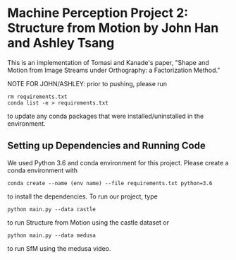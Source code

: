 # Machine Perception Project 2: Structure from Motion by John Han and Ashley Tsang

This is an implementation of Tomasi and Kanade's paper, "Shape and Motion from Image Streams under Orthography: a Factorization Method." 

NOTE FOR JOHN/ASHLEY: prior to pushing, please run 

```
rm requirements.txt
conda list -e > requirements.txt
```

to update any conda packages that were installed/uninstalled in the environment.

## Setting up Dependencies and Running Code
We used Python 3.6 and conda environment for this project. Please create a conda environment with 

```
conda create --name (env name) --file requirements.txt python=3.6
```

to install the dependencies. To run our project, type

```
python main.py --data castle
```

to run Structure from Motion using the castle dataset or

```
python main.py --data medusa
```

to run SfM using the medusa video. 